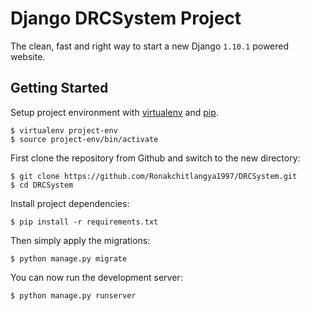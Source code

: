 # Django DRCSystem Project

The clean, fast and right way to start a new Django `1.10.1` powered website.

## Getting Started

Setup project environment with [virtualenv](https://virtualenv.pypa.io) and [pip](https://pip.pypa.io).

    $ virtualenv project-env
    $ source project-env/bin/activate

First clone the repository from Github and switch to the new directory:

    $ git clone https://github.com/Ronakchitlangya1997/DRCSystem.git
    $ cd DRCSystem
    
Install project dependencies:

    $ pip install -r requirements.txt
    
    
Then simply apply the migrations:

    $ python manage.py migrate
    

You can now run the development server:

    $ python manage.py runserver